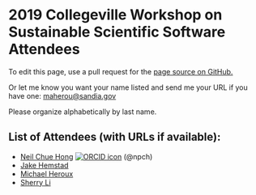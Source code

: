 # 2019 Collegeville Workshop on Sustainable Scientific Software Attendees

To edit this page, use a pull request for the [page source on GitHub.](https://github.com/Collegeville/CW3S19/edit/master/Attendees.md)

Or let me know you want your name listed and send me your URL if you have one: <maherou@sandia.gov>

Please organize alphabetically by last name.

## List of Attendees (with URLs if available):

- [Neil Chue Hong](https://www.software.ac.uk/about/staff/person/neil-chue-hong) [![ORCID icon](https://orcid.org/sites/default/files/images/orcid_16x16.png)](https://orcid.org/0000-0002-8876-7606) (@npch)
- [Jake Hemstad](https://www.linkedin.com/in/jacobhemstad/)
- [Michael Heroux](https://maherou.github.io)
- [Sherry Li](https://crd.lbl.gov/departments/applied-mathematics/scalable-solvers/members/staff-members/xiaoye-li/)
